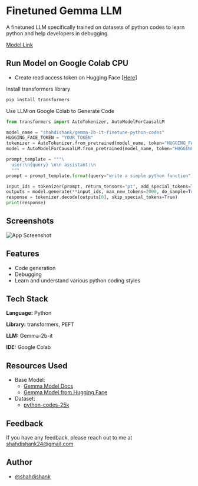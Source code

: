 
# Finetuned Gemma LLM

A finetuned LLM specifically trained on datasets of python codes to learn python and help developers in debugging.

[Model Link](https://huggingface.co/shahdishank/gemma-2b-it-finetune-python-codes)
## Run Model on Google Colab CPU

- Create read access token on Hugging Face [[Here]](https://huggingface.co/settings/tokens)

Install transformers library
```bash
pip install transformers
```

Use LLM on Google Colab to Generate Code
```python
from transformers import AutoTokenizer, AutoModelForCausalLM

model_name = "shahdishank/gemma-2b-it-finetune-python-codes"
HUGGING_FACE_TOKEN = "YOUR_TOKEN"
tokenizer = AutoTokenizer.from_pretrained(model_name, token="HUGGING_FACE_TOKEN")
model = AutoModelForCausalLM.from_pretrained(model_name, token="HUGGING_FACE_TOKEN")

prompt_template = """\
  user:\n{query} \n\n assistant:\n
  """
prompt = prompt_template.format(query="write a simple python function") # write your query here

input_ids = tokenizer(prompt, return_tensors="pt", add_special_tokens=True)
outputs = model.generate(**input_ids, max_new_tokens=2000, do_sample=True, pad_token_id=tokenizer.eos_token_id)
response = tokenizer.decode(outputs[0], skip_special_tokens=True)
print(response)
```
## Screenshots

![App Screenshot](https://drive.google.com/file/d/13zk_76jDhWxsV7AiPsnKf2297Gx5vRYB/view?usp=sharing)
## Features

- Code generation
- Debugging
- Learn and understand various python coding styles
## Tech Stack

**Language:** Python

**Library:** transformers, PEFT

**LLM:** Gemma-2b-it

**IDE:** Google Colab
## Resources Used

 - Base Model:
    - [Gemma Model Docs](https://ai.google.dev/gemma/docs)
    - [Gemma Model from Hugging Face](https://huggingface.co/google/gemma-2b-it)
 - Dataset:
    - [python-codes-25k](https://huggingface.co/datasets/flytech/python-codes-25k)
## Feedback

If you have any feedback, please reach out to me at shahdishank24@gmail.com


## Author

- [@shahdishank](https://www.github.com/ShahDishank)

